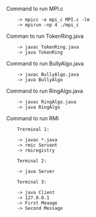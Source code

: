 Command to run MPI.c

        -> mpicc -o mpi_c MPI.c -lm
        -> mpirun -np 4 ./mpi_c


Comman to run TokenRing.java

        -> javac TokenRing.java
        -> java TokenRing

        
Command to run BullyAlgo.java

        -> javac BullyAlgo.java
        -> java BullyAlgo


Command to run RingAlgo.java

        -> javac RingAlgo.java
        -> java RingAlgo


Command to run RMI

        Trerminal 1: 
        
        -> javac *.java
        -> rmic Servant
        -> rmiregistry
        
        Terminal 2:
        
        -> java Server
        
        Terminal 3:
        
        -> java Client
        -> 127.0.0.1
        -> First Meaage
        -> Second Message

